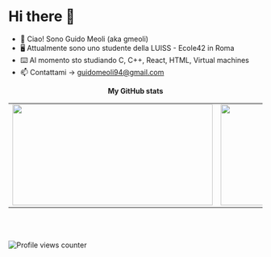 # Hi there 👋

- 👋 Ciao! Sono Guido Meoli (aka gmeoli)
- 🖥 Attualmente sono uno studente della LUISS - Ecole42 in Roma
- ⌨️ Al momento sto studiando C, C++, React, HTML, Virtual machines
- 📫 Contattami -> guidomeoli94@gmail.com
<div align="center">
	<table>
		<tr>
			<b>My GitHub stats</b>
		</tr>
		<tr>
			<td>
				<a href="https://github.com/gmeoli">
					<img src="https://awesome-github-stats.azurewebsites.net/user-stats/gmeoli?cardType=level&theme=tokyonight" width="397" height="200">
				</a> 
			</td>
			<td>
				<a href="https://github.com/gmeoli?tab=repositories">
					<img src="https://github-readme-stats.vercel.app/api/top-langs/?username=gmeoli&layout=compact&theme=tokyonight" width="442" height="200">
				</a>
			</td>
		</tr>
	</table>
	<table>
		<tr>
			<b></b></br>
		</tr>
	</table>
	
</div>

![Profile views counter](https://komarev.com/ghpvc/?username=gmeoli&&style=flat-square)
